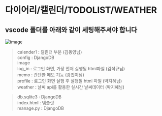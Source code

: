 # 다이어리/캘린더/TODOLIST/WEATHER
## vscode 폴더를 아래와 같이 세팅해주셔야 합니다
![image](https://user-images.githubusercontent.com/109124273/224891867-aad2d4e3-0bf2-4ff9-b759-c86c9d2936c8.png)

> calender1 : 캘린더 부분 (김동영님) </br>
> config : DjangoDB  </br>
> image  </br>
> log_in : 로그인 화면, 가장 먼저 실행될 html파일 (김석규님)  </br>
> memo : 간단한 메모 기능 (강민이님)  </br>
> profile : 로그인 화면 실행 후 실행될 html 파일 (박지혜님)  </br>
> weather : 날씨 api를 활용한 실시간 날씨데이터 (박지혜님)  </br>

> db.sqlite3 : DjangoDB  </br>
> index.html : 템플릿  </br>
> manage.py : DjangoDB  </br>
